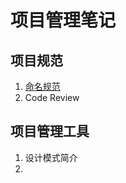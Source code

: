 # 项目管理笔记

## 项目规范

1. [命名规范](https://github.com/HomanLiang/study-demo/blob/main/project-manage/document/chapter1_01.md)
2. Code Review

## 项目管理工具

1. 设计模式简介
2. 
